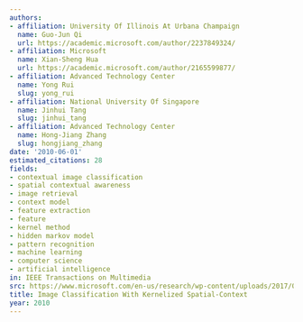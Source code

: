 ```yaml
---
authors:
- affiliation: University Of Illinois At Urbana Champaign
  name: Guo-Jun Qi
  url: https://academic.microsoft.com/author/2237849324/
- affiliation: Microsoft
  name: Xian-Sheng Hua
  url: https://academic.microsoft.com/author/2165599877/
- affiliation: Advanced Technology Center
  name: Yong Rui
  slug: yong_rui
- affiliation: National University Of Singapore
  name: Jinhui Tang
  slug: jinhui_tang
- affiliation: Advanced Technology Center
  name: Hong-Jiang Zhang
  slug: hongjiang_zhang
date: '2010-06-01'
estimated_citations: 28
fields:
- contextual image classification
- spatial contextual awareness
- image retrieval
- context model
- feature extraction
- feature
- kernel method
- hidden markov model
- pattern recognition
- machine learning
- computer science
- artificial intelligence
in: IEEE Transactions on Multimedia
src: https://www.microsoft.com/en-us/research/wp-content/uploads/2017/01/2010_TMM-gjqi-1.pdf
title: Image Classification With Kernelized Spatial-Context
year: 2010
---
```

